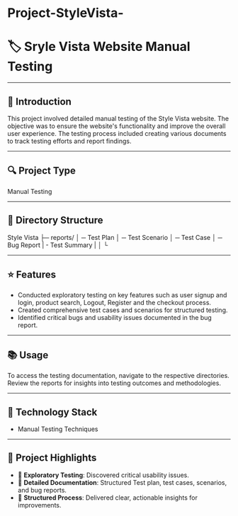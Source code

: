 # Project-StyleVista-
# 🏷️ Sryle Vista Website Manual Testing

---

## 📝 Introduction
This project involved detailed manual testing of the Style Vista website. The objective was to ensure the website's functionality and improve the overall user experience. The testing process included creating various documents to track testing efforts and report findings.

---

## 🔍 Project Type
Manual Testing

---

## 📂 Directory Structure
Style Vista
├─ reports/
│ ─ Test Plan
│ ─ Test Scenario
│ ─ Test Case
│ ─ Bug Report
| - Test Summary
|
│ 
└

---

## ⭐ Features
- Conducted exploratory testing on key features such as user signup and login, product search, Logout, Register and the checkout process.
- Created comprehensive test cases and scenarios for structured testing.
- Identified critical bugs and usability issues documented in the bug report.

---

## 📚 Usage
To access the testing documentation, navigate to the respective directories. Review the reports for insights into testing outcomes and methodologies.

---

## 🔧 Technology Stack
- Manual Testing Techniques

---
## 🚀 Project Highlights
- 📌 **Exploratory Testing**: Discovered critical usability issues.
- 📌 **Detailed Documentation**: Structured Test plan, test cases, scenarios, and bug reports.
- 📌 **Structured Process**: Delivered clear, actionable insights for improvements.
